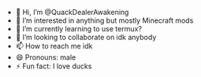 - 👋 Hi, I’m @QuackDealerAwakening
- 👀 I’m interested in anything but mostly Minecraft mods
- 🌱 I’m currently learning to use termux?
- 💞️ I’m looking to collaborate on idk anybody 
- 📫 How to reach me idk
- 😄 Pronouns: male
- ⚡ Fun fact: I love ducks

<!---
QuackDealerAwakening/QuackDealerAwakening is a ✨ special ✨ repository because its `README.md` (this file) appears on your GitHub profile.
You can click the Preview link to take a look at your changes.
--->
